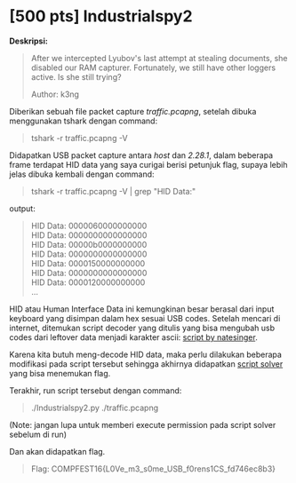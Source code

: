 # [500 pts] Industrialspy2
**Deskripsi:**
>After we intercepted Lyubov's last attempt at stealing documents, she disabled our RAM capturer. Fortunately, we still have other loggers active. Is she still trying?
>
>Author: k3ng

Diberikan sebuah file packet capture _traffic.pcapng_, setelah dibuka menggunakan tshark dengan command:
>tshark -r traffic.pcapng -V

Didapatkan USB packet capture antara _host_ dan _2.28.1_, dalam beberapa frame terdapat HID data yang saya curigai berisi petunjuk flag, supaya lebih jelas dibuka kembali dengan command:
>tshark -r traffic.pcapng -V | grep "HID Data:"

output:
>HID Data: 0000060000000000  
HID Data: 0000000000000000  
HID Data: 00000b0000000000  
HID Data: 0000000000000000  
HID Data: 0000150000000000  
HID Data: 0000000000000000  
HID Data: 0000120000000000  
...

HID atau Human Interface Data ini kemungkinan besar berasal dari input keyboard yang disimpan dalam hex sesuai USB codes. Setelah mencari di internet, ditemukan script decoder yang ditulis yang bisa mengubah usb codes dari leftover data menjadi karakter ascii: [script by natesinger](https://github.com/natesinger/KeyBD-PCAP-Decoder/blob/main/decode.py).

Karena kita butuh meng-decode HID data, maka perlu dilakukan beberapa modifikasi pada script tersebut sehingga akhirnya didapatkan [script solver](https://github.com/FieryBanana101/COMPFEST16_TeamBaruBelajarCTF/blob/main/Hacker%20Class/Industrialspy2/Industrialspy2.py) yang bisa menemukan flag.

Terakhir, run script tersebut dengan command:
>./Industrialspy2.py ./traffic.pcapng

(Note: jangan lupa untuk memberi execute permission pada script solver sebelum di run)  

Dan akan didapatkan flag.

>Flag: COMPFEST16{L0Ve_m3_s0me_USB_f0rens1CS_fd746ec8b3}


